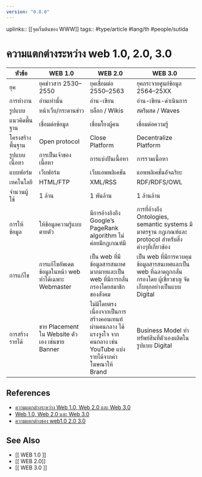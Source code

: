 ```yaml
---
version: "0.0.0"
---
```

uplinks:: [[จุดเริ่มต้นของ WWW]]
tags:: #type/article #lang/th #people/sutida 
# ความแตกต่างระหว่าง web 1.0, 2.0, 3.0
 
 **หัวข้อ** |   **WEB 1.0**    |   **WEB 2.0**  | **WEB 3.0**
 ------------|---------------|--------------|-----------
 ยุค  |ยุคข่าวสาร 2530–2550|ยุคเชื่อมต่อ 2550–2563 |ยุคกระจายศูนย์ข้อมูล 2564–25XX
การทำงาน  |อ่านเท่านั้น | อ่าน-เขียน | อ่าน-เขียน-ดำเนินการ 
รูปแบบ |หน้าเว็บ/กระดานข่าว |บล็อก / Wikis |สตรีมสด / Waves
แนวคิดพื้นฐาน | เชื่อมต่อข้อมูล | เชื่อมโยงผู้คน | เชื่อมต่อความรู้
โครงสร้างพื้นฐาน | Open protocol | Close Platform |Decentralize Platform
รูปแบบเนื้อหา | การเป็นเจ้าของเนื้อหา | การแบ่งปันเนื้อหา | การรวมเนื้อหา
แบบฟอร์ม | เว็บฟอร์ม |เว็บแอพพลิเคชัน | แอพพลิเคชั่นอัจฉริยะ
เทคโนโลยี | HTML/FTP | XML/RSS |RDF/RDFS/OWL
จำนวนผู้ใช้| 1 ล้าน | 1 พันล้าน|1 ล้านล้าน
การให้ข้อมูล | ให้ข้อมูลความรู้แบบตายตัว | มีการอ้างอิงถึง Google’s PageRank algorithm ไม่ค่อยมีกฎเกณฑ์มี | การที่อ้างถึง Ontologies, semantic systems มีมาตรฐาน กฎเกณฑ์และ protocol สำหรับสิ่งต่างๆที่เกี่ยวข้อง
การแก้ไข | การแก้ไขอัพเดตข้อมูลในหน้า web ทำได้เฉพาะ Webmaster | เป็น web ที่มีข้อมูลสารสนเทศมากมายและเป็น web ที่มีการกลั่นกรองโดยสมาชิกของสังคม | เป็น web ที่มีการควบคุมข้อมูลสารสนเทศและเป็น web ที่ฉลาดถูกกลั่นกรองโดย ผู้เชี่ยวชาญ จัดเก็บทุกอย่างเป็นแบบ Digital
การสร้างรายได้ | ขาย Placement ใน Website ตัวเอง เช่นขาย Banner | ไม่มีโดยตรง เนื่องจากเป็นการสร้างคอนเทนท์ผ่านคนกลาง ได้ แรงจูงใจ จากคนกลาง เช่น YouTube แบ่งรายได้จากค่าโฆษณาให้ Brand |Business Model ทำทรัพย์สินที่ตัวเองผลิตในรูปแบบ Digital


## References
- [ความแตกต่างระหว่าง Web 1.0, Web 2.0 และ Web 3.0](https://th.natapa.org/difference-between-web-one-web-two-and-web-three-2233)
- [Web 1.0, Web 2.0 และ Web 3.0](https://zixzax.net/%E0%B8%97%E0%B8%B3%E0%B9%80%E0%B8%A7%E0%B9%87%E0%B8%9A%E0%B9%84%E0%B8%8B%E0%B8%95%E0%B9%8C-%E0%B8%AD%E0%B8%AD%E0%B8%81%E0%B9%81%E0%B8%9A%E0%B8%9A%E0%B9%80%E0%B8%A7%E0%B9%87%E0%B8%9A%E0%B9%84%E0%B8%8B/web-1-0-web-2-0-and-web-3-0/)
- [ความแตกต่างของ web1.0 2.0 3.0 ](http://tanatthakan.blogspot.com/2015/01/web10-20-30-40.html)

## See Also
- [[ WEB 1.0 ]]
- [[ WEB 2.0]]
- [[ WEB 3.0 ]]
